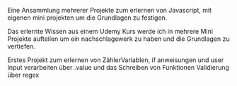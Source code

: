 Eine Ansammlung mehrerer Projekte zum erlernen von Javascript, mit eigenen mini projekten um die Grundlagen zu festigen. 

Das erlernte Wissen aus einem Udemy Kurs werde ich in mehrere Mini Projekte aufteilen um ein nachschlagewerk zu haben und die Grundlagen zu vertiefen. 

Erstes Projekt zum erlernen von ZählerVariablen, if anweisungen und user Input verarbeiten über .value und das Schreiben von Funktionen 
Validierung über regex